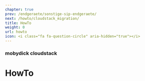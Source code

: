 ```yaml
---
chapter: true
prev: /endgeraete/sonstige-sip-endgeraete/
next: /howto/cloudstack_migration/
title: HowTo
weight: 0
url: howto
icon: <i class="fa fa-question-circle" aria-hidden="true"></i>
---
```


### mobydick cloudstack

# HowTo
